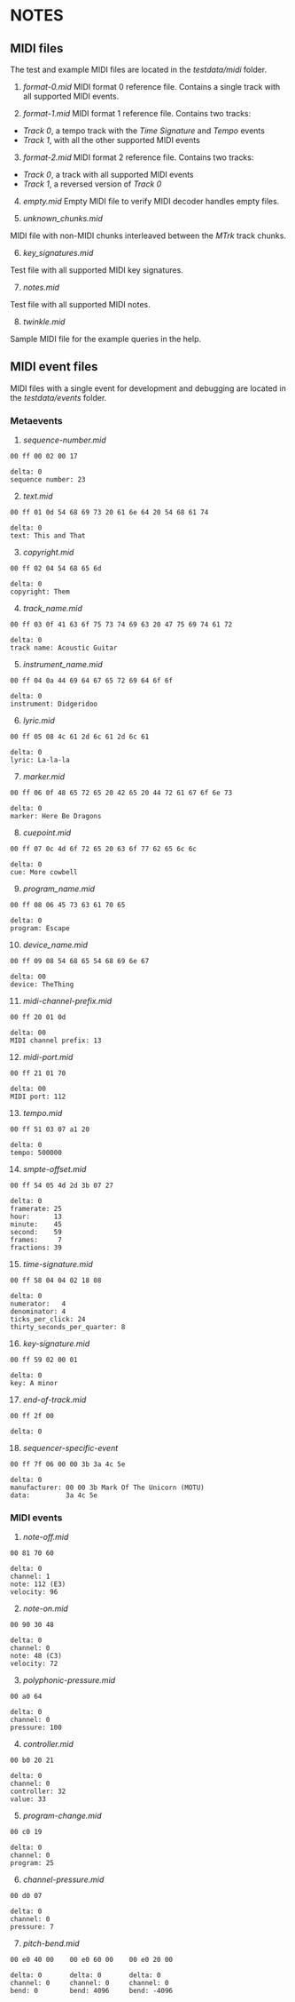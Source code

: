 # NOTES

## MIDI files

The test and example MIDI files are located in the _testdata/midi_ folder.

1. _format-0.mid_
MIDI format 0 reference file. Contains a single track with all supported MIDI events.

2. _format-1.mid_
MIDI format 1 reference file. Contains two tracks:
- _Track 0_, a tempo track with the _Time Signature_ and _Tempo_ events
- _Track 1_, with all the other supported MIDI events

3. _format-2.mid_
MIDI format 2 reference file. Contains two tracks:
- _Track 0_, a track with all supported MIDI events
- _Track 1_, a reversed version of _Track 0_

4. _empty.mid_
Empty MIDI file to verify MIDI decoder handles empty files.

5. _unknown_chunks.mid_

MIDI file with non-MIDI chunks interleaved between the _MTrk_ track chunks.

6. _key_signatures.mid_

Test file with all supported MIDI key signatures.

7. _notes.mid_

Test file with all supported MIDI notes.

8. _twinkle.mid_

Sample MIDI file for the example queries in the help.


## MIDI event files

MIDI files with a single event for development and debugging are located in the _testdata/events_ folder.

### Metaevents

1. _sequence-number.mid_
```
00 ff 00 02 00 17

delta: 0
sequence number: 23
```

2. _text.mid_
```
00 ff 01 0d 54 68 69 73 20 61 6e 64 20 54 68 61 74

delta: 0
text: This and That
```

3. _copyright.mid_
```
00 ff 02 04 54 68 65 6d

delta: 0
copyright: Them
```

4. _track_name.mid_
```
00 ff 03 0f 41 63 6f 75 73 74 69 63 20 47 75 69 74 61 72

delta: 0
track name: Acoustic Guitar

```

5. _instrument_name.mid_
```
00 ff 04 0a 44 69 64 67 65 72 69 64 6f 6f

delta: 0
instrument: Didgeridoo
```

6. _lyric.mid_
```
00 ff 05 08 4c 61 2d 6c 61 2d 6c 61

delta: 0
lyric: La-la-la
```

7. _marker.mid_
```
00 ff 06 0f 48 65 72 65 20 42 65 20 44 72 61 67 6f 6e 73

delta: 0
marker: Here Be Dragons
```

8. _cuepoint.mid_
```
00 ff 07 0c 4d 6f 72 65 20 63 6f 77 62 65 6c 6c

delta: 0
cue: More cowbell
```

9. _program_name.mid_
```
00 ff 08 06 45 73 63 61 70 65

delta: 0
program: Escape
```

10. _device_name.mid_
```
00 ff 09 08 54 68 65 54 68 69 6e 67

delta: 00
device: TheThing
```

11. _midi-channel-prefix.mid_
```
00 ff 20 01 0d

delta: 00
MIDI channel prefix: 13
```

12. _midi-port.mid_
```
00 ff 21 01 70

delta: 00
MIDI port: 112
```

13. _tempo.mid_
```
00 ff 51 03 07 a1 20

delta: 0
tempo: 500000
```

14. _smpte-offset.mid_
```
00 ff 54 05 4d 2d 3b 07 27

delta: 0
framerate: 25
hour:      13
minute:    45
second:    59
frames:     7
fractions: 39
```

15. _time-signature.mid_
```
00 ff 58 04 04 02 18 08 

delta: 0
numerator:   4 
denominator: 4
ticks_per_click: 24
thirty_seconds_per_quarter: 8 
```

16. _key-signature.mid_
```
00 ff 59 02 00 01 

delta: 0
key: A minor
```

17. _end-of-track.mid_
```
00 ff 2f 00

delta: 0
```

18. _sequencer-specific-event_
```
00 ff 7f 06 00 00 3b 3a 4c 5e

delta: 0
manufacturer: 00 00 3b Mark Of The Unicorn (MOTU)
data:         3a 4c 5e
```

### MIDI events

1. _note-off.mid_
```
00 81 70 60

delta: 0
channel: 1
note: 112 (E3)
velocity: 96
```

2. _note-on.mid_
```
00 90 30 48

delta: 0
channel: 0
note: 48 (C3)
velocity: 72
```

3. _polyphonic-pressure.mid_
```
00 a0 64

delta: 0
channel: 0
pressure: 100
```

4. _controller.mid_
```
00 b0 20 21

delta: 0
channel: 0
controller: 32
value: 33
```

5. _program-change.mid_
```
00 c0 19

delta: 0
channel: 0
program: 25
```

6. _channel-pressure.mid_
```
00 d0 07

delta: 0
channel: 0
pressure: 7
```

7. _pitch-bend.mid_
```
00 e0 40 00    00 e0 60 00    00 e0 20 00
             
delta: 0       delta: 0       delta: 0
channel: 0     channel: 0     channel: 0
bend: 0        bend: 4096     bend: -4096
```
